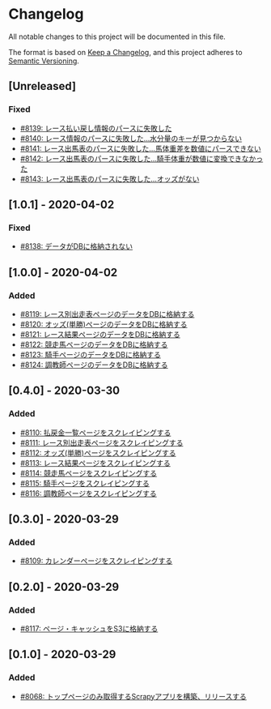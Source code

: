 # Changelog

All notable changes to this project will be documented in this file.

The format is based on [Keep a Changelog](https://keepachangelog.com/en/1.0.0/),
and this project adheres to [Semantic Versioning](https://semver.org/spec/v2.0.0.html).

## [Unreleased]
### Fixed
- [#8139: レース払い戻し情報のパースに失敗した](https://redmine.u6k.me/issues/8139)
- [#8140: レース情報のパースに失敗した…水分量のキーが見つからない](https://redmine.u6k.me/issues/8140)
- [#8141: レース出馬表のパースに失敗した…馬体重差を数値にパースできない](https://redmine.u6k.me/issues/8141)
- [#8142: レース出馬表のパースに失敗した…騎手体重が数値に変換できなかった](https://redmine.u6k.me/issues/8142)
- [#8143: レース出馬表のパースに失敗した…オッズがない](https://redmine.u6k.me/issues/8143)

## [1.0.1] - 2020-04-02
### Fixed
- [#8138: データがDBに格納されない](https://redmine.u6k.me/issues/8138)

## [1.0.0] - 2020-04-02
### Added
- [#8119: レース別出走表ページのデータをDBに格納する](https://redmine.u6k.me/issues/8119)
- [#8120: オッズ(単勝)ページのデータをDBに格納する](https://redmine.u6k.me/issues/8120)
- [#8121: レース結果ページのデータをDBに格納する](https://redmine.u6k.me/issues/8121)
- [#8122: 競走馬ページのデータをDBに格納する](https://redmine.u6k.me/issues/8122)
- [#8123: 騎手ページのデータをDBに格納する](https://redmine.u6k.me/issues/8123)
- [#8124: 調教師ページのデータをDBに格納する](https://redmine.u6k.me/issues/8124)

## [0.4.0] - 2020-03-30
### Added
- [#8110: 払戻金一覧ページをスクレイピングする](https://redmine.u6k.me/issues/8110)
- [#8111: レース別出走表ページをスクレイピングする](https://redmine.u6k.me/issues/8111)
- [#8112: オッズ(単勝)ページをスクレイピングする](https://redmine.u6k.me/issues/8112)
- [#8113: レース結果ページをスクレイピングする](https://redmine.u6k.me/issues/8113)
- [#8114: 競走馬ページをスクレイピングする](https://redmine.u6k.me/issues/8114)
- [#8115: 騎手ページをスクレイピングする](https://redmine.u6k.me/issues/8115)
- [#8116: 調教師ページをスクレイピングする](https://redmine.u6k.me/issues/8116)

## [0.3.0] - 2020-03-29
### Added
- [#8109: カレンダーページをスクレイピングする](https://redmine.u6k.me/issues/8109)

## [0.2.0] - 2020-03-29
### Added
- [#8117: ページ・キャッシュをS3に格納する](https://redmine.u6k.me/issues/8117)

## [0.1.0] - 2020-03-29
### Added
- [#8068: トップページのみ取得するScrapyアプリを構築、リリースする](https://redmine.u6k.me/issues/8068)
